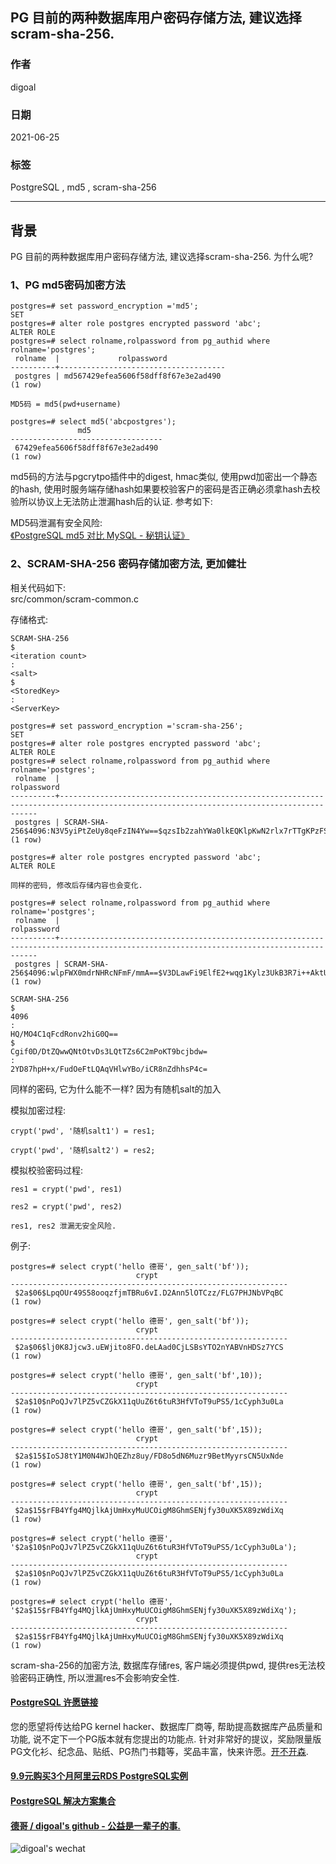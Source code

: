 ## PG 目前的两种数据库用户密码存储方法, 建议选择scram-sha-256.     
  
### 作者  
digoal  
  
### 日期  
2021-06-25   
  
### 标签  
PostgreSQL , md5 , scram-sha-256  
  
----  
  
## 背景  
  
PG 目前的两种数据库用户密码存储方法, 建议选择scram-sha-256. 为什么呢?      
  
### 1、PG md5密码加密方法  
  
```  
postgres=# set password_encryption ='md5';  
SET  
postgres=# alter role postgres encrypted password 'abc';  
ALTER ROLE  
postgres=# select rolname,rolpassword from pg_authid where rolname='postgres';  
 rolname  |             rolpassword               
----------+-------------------------------------  
 postgres | md567429efea5606f58dff8f67e3e2ad490  
(1 row)  
  
MD5码 = md5(pwd+username)  
  
postgres=# select md5('abcpostgres');  
               md5                  
----------------------------------  
 67429efea5606f58dff8f67e3e2ad490  
(1 row)  
```  
  
md5码的方法与pgcrytpo插件中的digest, hmac类似, 使用pwd加密出一个静态的hash, 使用时服务端存储hash如果要校验客户的密码是否正确必须拿hash去校验所以协议上无法防止泄漏hash后的认证.  参考如下:  
  
MD5码泄漏有安全风险:   
[《PostgreSQL md5 对比 MySQL - 秘钥认证》](../201610/20161009_01.md)    
  
  
  
### 2、SCRAM-SHA-256 密码存储加密方法, 更加健壮  
相关代码如下:   
src/common/scram-common.c  
  
存储格式:   
  
```  
SCRAM-SHA-256  
$  
<iteration count>  
:  
<salt>  
$  
<StoredKey>  
:  
<ServerKey>  
```  
  
```  
postgres=# set password_encryption ='scram-sha-256';  
SET  
postgres=# alter role postgres encrypted password 'abc';  
ALTER ROLE  
postgres=# select rolname,rolpassword from pg_authid where rolname='postgres';  
 rolname  |                                                              rolpassword                                                                
----------+---------------------------------------------------------------------------------------------------------------------------------------  
 postgres | SCRAM-SHA-256$4096:N3V5yiPtZeUy8qeFzIN4Yw==$qzsIb2zahYWa0lkEQKlpKwN2rlx7rTTgKPzFS3vuBgg=:THe9oAyu7FVf7yIzvPSNA6bhUo++HBRE2s6ooKNd4Zg=  
(1 row)  
  
postgres=# alter role postgres encrypted password 'abc';  
ALTER ROLE  
  
同样的密码, 修改后存储内容也会变化.   
  
postgres=# select rolname,rolpassword from pg_authid where rolname='postgres';  
 rolname  |                                                              rolpassword                                                                
----------+---------------------------------------------------------------------------------------------------------------------------------------  
 postgres | SCRAM-SHA-256$4096:wlpFWX0mdrNHRcNFmF/mmA==$V3DLawFi9ElfE2+wqg1Kylz3UkB3R7i++AktU36V/PU=:lpxA8Cta59lq4dZCPcX2KVgaNMmKzaheJ9ZNva74hoE=  
(1 row)  
```  
  
  
```  
SCRAM-SHA-256  
$  
4096  
:  
HQ/MO4C1qFcdRonv2hiG0Q==  
$  
Cgif0D/DtZQwwQNtOtvDs3LQtTZs6C2mPoKT9bcjbdw=  
:  
2YD87hpH+x/FudOeFtLQAqVHlwYBo/iCR8nZdhhsP4c=  
```  
  
同样的密码, 它为什么能不一样? 因为有随机salt的加入  
  
模拟加密过程:  
  
```  
crypt('pwd', '随机salt1') = res1;  
  
crypt('pwd', '随机salt2') = res2;  
```  
  
模拟校验密码过程:  
  
```  
res1 = crypt('pwd', res1)  
  
res2 = crypt('pwd', res2)  
  
res1, res2 泄漏无安全风险.   
```  
  
例子:  
  
```  
postgres=# select crypt('hello 德哥', gen_salt('bf'));  
                            crypt                               
--------------------------------------------------------------  
 $2a$06$LpqOUr49S58ooqzfjmTBRu6vI.D2Ann5lOTCzz/FLG7PHJNbVPqBC  
(1 row)  
  
postgres=# select crypt('hello 德哥', gen_salt('bf'));  
                            crypt                               
--------------------------------------------------------------  
 $2a$06$lj0K8Jjcw3.uEWjito8FO.deLAad0CjLSBsYTO2nYABVnHDSz7YCS  
(1 row)  
  
postgres=# select crypt('hello 德哥', gen_salt('bf',10));  
                            crypt                               
--------------------------------------------------------------  
 $2a$10$nPoQJv7lPZ5vCZGkX11qUuZ6t6tuR3HfVToT9uPS5/1cCyph3u0La  
(1 row)  
  
postgres=# select crypt('hello 德哥', gen_salt('bf',15));  
                            crypt                               
--------------------------------------------------------------  
 $2a$15$IoSJ8tY1M0N4WJhQEZhz8uy/FD8o5dN6Muzr9BetMyyrsCN5UxNde  
(1 row)  
  
postgres=# select crypt('hello 德哥', gen_salt('bf',15));  
                            crypt                               
--------------------------------------------------------------  
 $2a$15$rFB4Yfg4MQjlkAjUmHxyMuUCOigM8GhmSENjfy30uXK5X89zWdiXq  
(1 row)  
  
postgres=# select crypt('hello 德哥', '$2a$10$nPoQJv7lPZ5vCZGkX11qUuZ6t6tuR3HfVToT9uPS5/1cCyph3u0La');  
                            crypt                               
--------------------------------------------------------------  
 $2a$10$nPoQJv7lPZ5vCZGkX11qUuZ6t6tuR3HfVToT9uPS5/1cCyph3u0La  
(1 row)  
  
postgres=# select crypt('hello 德哥', '$2a$15$rFB4Yfg4MQjlkAjUmHxyMuUCOigM8GhmSENjfy30uXK5X89zWdiXq');  
                            crypt                               
--------------------------------------------------------------  
 $2a$15$rFB4Yfg4MQjlkAjUmHxyMuUCOigM8GhmSENjfy30uXK5X89zWdiXq  
(1 row)  
```  
  
scram-sha-256的加密方法, 数据库存储res, 客户端必须提供pwd, 提供res无法校验密码正确性, 所以泄漏res不会影响安全性.  
  
  
#### [PostgreSQL 许愿链接](https://github.com/digoal/blog/issues/76 "269ac3d1c492e938c0191101c7238216")
您的愿望将传达给PG kernel hacker、数据库厂商等, 帮助提高数据库产品质量和功能, 说不定下一个PG版本就有您提出的功能点. 针对非常好的提议，奖励限量版PG文化衫、纪念品、贴纸、PG热门书籍等，奖品丰富，快来许愿。[开不开森](https://github.com/digoal/blog/issues/76 "269ac3d1c492e938c0191101c7238216").  
  
  
#### [9.9元购买3个月阿里云RDS PostgreSQL实例](https://www.aliyun.com/database/postgresqlactivity "57258f76c37864c6e6d23383d05714ea")
  
  
#### [PostgreSQL 解决方案集合](https://yq.aliyun.com/topic/118 "40cff096e9ed7122c512b35d8561d9c8")
  
  
#### [德哥 / digoal's github - 公益是一辈子的事.](https://github.com/digoal/blog/blob/master/README.md "22709685feb7cab07d30f30387f0a9ae")
  
  
![digoal's wechat](../pic/digoal_weixin.jpg "f7ad92eeba24523fd47a6e1a0e691b59")
  
